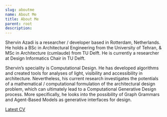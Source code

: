 ```yaml
---
slug: aboutme
name: About Me
title: About Me
parent: root
description:
---
```


Shervin Azadi is a researcher / developer based in Rotterdam, Netherlands. He holds a BSc in Architectural Engineering from the University of Tehran, & MSc in Architecture (cumlaude) from TU Delft. He is currently a researcher at Design Informatics Chair in TU Delft.

Shervin’s speciality is Computational Design. He has developed algorithms and created tools for analyses of light, visibility and accessibility in architecture. Nevertheless, his current research investigates the potentials of a mathematical / computational formulation of the architectural design problem, which can ultimately lead to a Computational Generative Design process. More specifically, he looks into the possibility of Graph Grammars and Agent-Based Models as generative interfaces for design.

<a href="{% asset 'docs/CV.pdf' @path %}" target="_blank">Latest CV</a>
